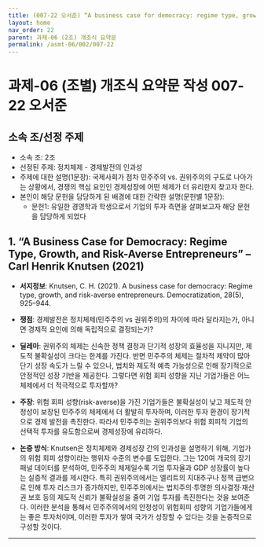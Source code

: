```yaml
---
title: (007-22 오서준) “A business case for democracy: regime type, growth, and risk-averse entrepreneurs.”
layout: home
nav_order: 22
parent: 과제-06 (2조) 개조식 요약문
permalink: /asmt-06/002/007-22
---
```


# 과제-06 (조별) 개조식 요약문 작성 007-22 오서준

## 소속 조/선정 주제

- 소속 조: 2조
- 선정된 주제: 정치체제 - 경제발전의 인과성
- 주제에 대한 설명(1문장): 국제사회가 점차 민주주의 vs. 권위주의의 구도로 나아가는 상황에서, 경쟁의 핵심 요인인 경제성장에 어떤 체제가 더 유리한지 찾고자 한다.
- 본인이 해당 문헌을 담당하게 된 배경에 대한 간략한 설명(문헌별 1문장):  
  - 문헌1: 유일한 경영학과 학생으로서 기업의 투자 측면을 살펴보고자 해당 문헌을 담당하게 되었다
  
## 1. “A Business Case for Democracy: Regime Type, Growth, and Risk-Averse Entrepreneurs” – Carl Henrik Knutsen (2021)

- **서지정보**: Knutsen, C. H. (2021). A business case for democracy: Regime type, growth, and risk-averse entrepreneurs. Democratization, 28(5), 925–944.

- **쟁점**: 경제발전은 정치체제(민주주의 vs 권위주의)의 차이에 따라 달라지는가, 아니면 경제적 요인에 의해 독립적으로 결정되는가?

- **딜레마**: 권위주의 체제는 신속한 정책 결정과 단기적 성장의 효율성을 지니지만, 제도적 불확실성이 크다는 한계를 가진다. 반면 민주주의 체제는 절차적 제약이 많아 단기 성장 속도가 느릴 수 있으나, 법치와 제도적 예측 가능성으로 인해 장기적으로 안정적인 성장 기반을 제공한다. 그렇다면 위험 회피 성향을 지닌 기업가들은 어느 체제에서 더 적극적으로 투자할까?
  
- **주장**: 위험 회피 성향(risk-averse)을 가진 기업가들은 불확실성이 낮고 제도적 안정성이 보장된 민주주의 체제에서 더 활발히 투자하며, 이러한 투자 환경이 장기적으로 경제 발전을 촉진한다. 따라서 민주주의는 권위주의보다 위험 회피적 기업의 선택적 투자를 유도함으로써 경제성장에 유리하다.

- **논증 방식**: Knutsen은 정치체제와 경제성장 간의 인과성을 설명하기 위해, 기업가의 위험 회피 성향이라는 행위자 수준의 변수를 도입한다. 그는 120여 개국의 장기 패널 데이터를 분석하여, 민주주의 체제일수록 기업 투자율과 GDP 성장률이 높다는 실증적 결과를 제시한다. 특히 권위주의에서는 엘리트의 지대추구나 정책 급변으로 인해 투자 리스크가 증가하지만, 민주주의에서는 법치주의·투명한 의사결정·재산권 보호 등의 제도적 신뢰가 불확실성을 줄여 기업 투자를 촉진한다는 것을 보여준다. 이러한 분석을 통해서 민주주의에서의 안정성이 위험회피 성향의 기업가들에게는 좋은 투자처이며, 이러한 투자가 쌓여 국가가 성장할 수 있다는 것을 논증적으로 구성할 것이다.
---

